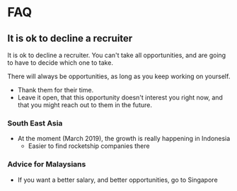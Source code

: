 # FAQ

## It is ok to decline a recruiter

It is ok to decline a recruiter. You can't take all opportunities, and are going to have to decide which one to take.

There will always be opportunities, as long as you keep working on yourself.

* Thank them for their time.
* Leave it open, that this opportunity doesn't interest you right now, and that you might reach out to them in the future.

### South East Asia

* At the moment \(March 2019\), the growth is really happening in Indonesia
  * Easier to find rocketship companies there

### Advice for Malaysians

* If you want a better salary, and better opportunities, go to Singapore

